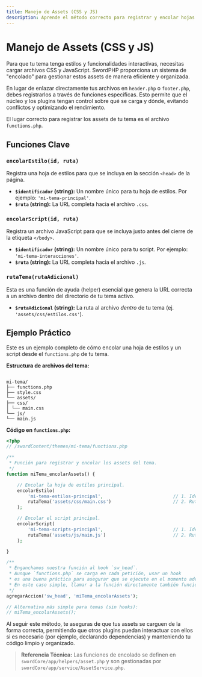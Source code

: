 ```yaml
---
title: Manejo de Assets (CSS y JS)
description: Aprende el método correcto para registrar y encolar hojas de estilo y scripts en tu tema de SwordPHP usando las funciones helper.
---
```


# Manejo de Assets (CSS y JS)

Para que tu tema tenga estilos y funcionalidades interactivas, necesitas cargar archivos CSS y JavaScript. SwordPHP proporciona un sistema de "encolado" para gestionar estos assets de manera eficiente y organizada.

En lugar de enlazar directamente tus archivos en `header.php` o `footer.php`, debes registrarlos a través de funciones específicas. Esto permite que el núcleo y los plugins tengan control sobre qué se carga y dónde, evitando conflictos y optimizando el rendimiento.

El lugar correcto para registrar los assets de tu tema es el archivo `functions.php`.

## Funciones Clave

### `encolarEstilo(id, ruta)`

Registra una hoja de estilos para que se incluya en la sección `<head>` de la página.

-   **`$identificador` (string):** Un nombre único para tu hoja de estilos. Por ejemplo: `'mi-tema-principal'`.
-   **`$ruta` (string):** La URL completa hacia el archivo `.css`.

### `encolarScript(id, ruta)`

Registra un archivo JavaScript para que se incluya justo antes del cierre de la etiqueta `</body>`.

-   **`$identificador` (string):** Un nombre único para tu script. Por ejemplo: `'mi-tema-interacciones'`.
-   **`$ruta` (string):** La URL completa hacia el archivo `.js`.

### `rutaTema(rutaAdicional)`

Esta es una función de ayuda (helper) esencial que genera la URL correcta a un archivo dentro del directorio de tu tema activo.

-   **`$rutaAdicional` (string):** La ruta al archivo _dentro_ de tu tema (ej. `'assets/css/estilos.css'`).

## Ejemplo Práctico

Este es un ejemplo completo de cómo encolar una hoja de estilos y un script desde el `functions.php` de tu tema.

**Estructura de archivos del tema:**
```

mi-tema/
├── functions.php
├── style.css
└── assets/
├── css/
│ └── main.css
└── js/
└── main.js

```

**Código en `functions.php`:**

```php
<?php
// /swordContent/themes/mi-tema/functions.php

/**
 * Función para registrar y encolar los assets del tema.
 */
function miTema_encolarAssets() {

    // Encolar la hoja de estilos principal.
    encolarEstilo(
        'mi-tema-estilos-principal',                          // 1. Identificador único
        rutaTema('assets/css/main.css')                       // 2. Ruta generada dinámicamente
    );

    // Encolar el script principal.
    encolarScript(
        'mi-tema-scripts-principal',                          // 1. Identificador único
        rutaTema('assets/js/main.js')                         // 2. Ruta generada dinámicamente
    );

}

/**
 * Enganchamos nuestra función al hook `sw_head`.
 * Aunque `functions.php` se carga en cada petición, usar un hook
 * es una buena práctica para asegurar que se ejecute en el momento adecuado.
 * En este caso simple, llamar a la función directamente también funciona.
 */
agregarAccion('sw_head', 'miTema_encolarAssets');

// Alternativa más simple para temas (sin hooks):
// miTema_encolarAssets();
```

Al seguir este método, te aseguras de que tus assets se carguen de la forma correcta, permitiendo que otros plugins puedan interactuar con ellos si es necesario (por ejemplo, declarando dependencias) y manteniendo tu código limpio y organizado.

> **Referencia Técnica:** Las funciones de encolado se definen en `swordCore/app/helpers/asset.php` y son gestionadas por `swordCore/app/service/AssetService.php`.

